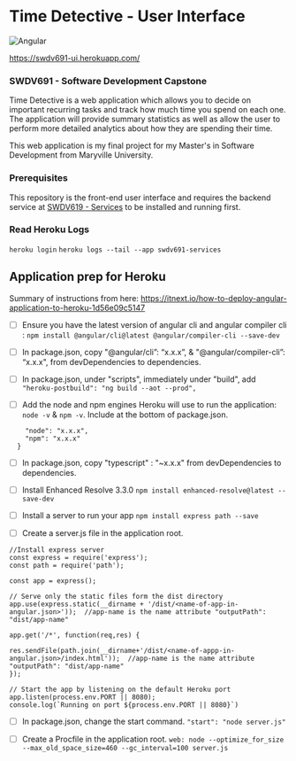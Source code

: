 # Time Detective - User Interface
![Angular](https://badges.aleen42.com/src/angular.svg)

https://swdv691-ui.herokuapp.com/

### SWDV691 - Software Development Capstone

Time Detective is a web application which allows you to decide on important recurring tasks and track how much time you spend on each one. The application will provide summary statistics as well as allow the user to perform more detailed analytics about how they are spending their time.

This web application is my final project for my Master's in Software Development from Maryville University.

### Prerequisites

This repository is the front-end user interface and requires the backend service at [SWDV619 - Services](https://github.com/mikecolbert2/SWDV691-Services) to be installed and running first.



### Read Heroku Logs
 ```heroku login```
 ```heroku logs --tail --app swdv691-services```


 ## Application prep for Heroku
Summary of instructions from here: https://itnext.io/how-to-deploy-angular-application-to-heroku-1d56e09c5147
  
 - [ ] Ensure you have the latest version of angular cli and angular compiler cli : ```npm install @angular/cli@latest @angular/compiler-cli --save-dev```  
  
 - [ ] In package.json, copy "@angular/cli”: “x.x.x”, & "@angular/compiler-cli”: “x.x.x", from devDependencies to dependencies.
 
 - [ ] In package.json, under "scripts", immediately under "build", add  ```"heroku-postbuild": "ng build --aot --prod",```  
 
 - [ ] Add the node and npm engines Heroku will use to run the application:  ``` node -v``` & ``` npm -v ```. Include at the bottom of package.json. 
```  "engines": {
    "node": "x.x.x",
    "npm": "x.x.x"
  }
```   

- [ ] In package.json, copy "typescript" : "~x.x.x" from devDependencies to dependencies.  

- [ ] Install Enhanced Resolve 3.3.0 ``` npm install enhanced-resolve@latest --save-dev ```  

- [ ] Install a server to run your app ``` npm install express path --save ```  

- [ ] Create a server.js file in the application root.
```
//Install express server
const express = require('express');
const path = require('path');

const app = express();

// Serve only the static files form the dist directory
app.use(express.static(__dirname + '/dist/<name-of-app-in-angular.json>'));  //app-name is the name attribute "outputPath": "dist/app-name"

app.get('/*', function(req,res) {
    
res.sendFile(path.join(__dirname+'/dist/<name-of-appp-in-angular.json>/index.html'));  //app-name is the name attribute "outputPath": "dist/app-name"
});

// Start the app by listening on the default Heroku port
app.listen(process.env.PORT || 8080);
console.log(`Running on port ${process.env.PORT || 8080}`)
```  

- [ ] In package.json, change the start command. ``` "start": "node server.js" ```  

- [ ] Create a Procfile in the application root. ``` web: node --optimize_for_size --max_old_space_size=460 --gc_interval=100 server.js ```